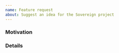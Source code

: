 ```yaml
---
name: Feature request
about: Suggest an idea for the Sovereign project
---
```


### Motivation
<!-- Your motivation behind this feature request. -->

### Details
<!-- Please describe this new feature in detail. -->
